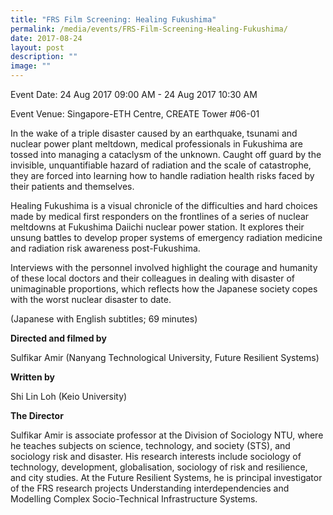 ```yaml
---
title: "FRS Film Screening: Healing Fukushima"
permalink: /media/events/FRS-Film-Screening-Healing-Fukushima/
date: 2017-08-24
layout: post
description: ""
image: ""
---
```

Event Date: 24 Aug 2017 09:00 AM - 24 Aug 2017 10:30 AM

Event Venue: Singapore-ETH Centre, CREATE Tower #06-01

In the wake of a triple disaster caused by an earthquake, tsunami and nuclear power plant meltdown, medical professionals in Fukushima are tossed into managing a cataclysm of the unknown. Caught off guard by the invisible, unquantifiable hazard of radiation and the scale of catastrophe, they are forced into learning how to handle radiation health risks faced by their patients and themselves.

Healing Fukushima is a visual chronicle of the difficulties and hard choices made by medical first responders on the frontlines of a series of nuclear meltdowns at Fukushima Daiichi nuclear power station. It explores their unsung battles to develop proper systems of emergency radiation medicine and radiation risk awareness post-Fukushima.

Interviews with the personnel involved highlight the courage and humanity of these local doctors and their colleagues in dealing with disaster of unimaginable proportions, which reflects how the Japanese society copes with the worst nuclear disaster to date.

(Japanese with English subtitles; 69 minutes) 

**Directed and filmed by** 

Sulfikar Amir (Nanyang Technological University, Future Resilient Systems)

**Written by** 

Shi Lin Loh (Keio University)

**The Director**

Sulfikar Amir is associate professor at the Division of Sociology NTU, where he teaches subjects on science, technology, and society (STS), and sociology risk and disaster. His research interests include sociology of technology, development, globalisation, sociology of risk and resilience, and city studies. At the Future Resilient Systems, he is principal investigator of the FRS research projects Understanding interdependencies and Modelling Complex Socio-Technical Infrastructure Systems.